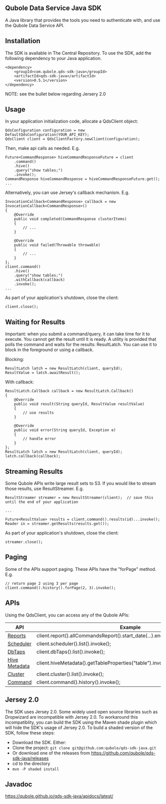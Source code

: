 ## Qubole Data Service Java SDK
A Java library that provides the tools you need to authenticate with, and use the Qubole Data Service API.

## Installation
The SDK is available in The Central Repository. To use the SDK, add the following dependency to your Java application.

```
<dependency>
    <groupId>com.qubole.qds-sdk-java</groupId>
    <artifactId>qds-sdk-java</artifactId>
    <version>0.5.1</version>
</dependency>
```

NOTE: see the bullet below regarding Jersery 2.0

## Usage

In your application initialization code, allocate a QdsClient object:

```
QdsConfiguration configuration = new DefaultQdsConfiguration(YOUR_API_KEY);
QdsClient client = QdsClientFactory.newClient(configuration);
```

Then, make api calls as needed. E.g.

```
Future<CommandResponse> hiveCommandResponseFuture = client
    .command()
    .hive()
    .query("show tables;")
    .invoke();
CommandResponse hiveCommandResponse = hiveCommandResponseFuture.get();
...
```

Alternatively, you can use Jersey's callback mechanism. E.g.

```
InvocationCallback<CommandResponse> callback = new InvocationCallback<CommandResponse>()
{
    @Override
    public void completed(CommandResponse clusterItems)
    {
        // ...
    }

    @Override
    public void failed(Throwable throwable)
    {
        // ...
    }
};
client.command()
    .hive()
    .query("show tables;")
    .withCallback(callback)
    .invoke();
...
```

As part of your application's shutdown, close the client:

```
client.close();
```

## Waiting for Results

Important: when you submit a command/query, it can take time for it to execute. You cannot get the result until it is ready.
A utility is provided that polls the command and waits for the results: ResultLatch. You can use it to block in the foreground
or using a callback.

Blocking:
```
ResultLatch latch = new ResultLatch(client, queryId);
ResultValue = latch.awaitResult();
```

With callback:
```
ResultLatch.Callback callback = new ResultLatch.Callback()
{
    @Override
    public void result(String queryId, ResultValue resultValue)
    {
        // use results
    }

    @Override
    public void error(String queryId, Exception e)
    {
        // handle error
    }
};
ResultLatch latch = new ResultLatch(client, queryId);
latch.callback(callback);
```

## Streaming Results

Some Qubole APIs write large result sets to S3. If you would like to stream those results, use ResultStreamer.
E.g.

```
ResultStreamer streamer = new ResultStreamer(client);  // save this until the end of your application

...

Future<ResultValue> results = client.command().results(id)...invoke();
Reader in = streamer.getResults(results.get());
```

As part of your application's shutdown, close the client:

```
streamer.close();
```

## Paging

Some of the APIs support paging. These APIs have the "forPage" method. E.g.

```
// return page 2 using 3 per page
client.command().history().forPage(2, 3).invoke();
```

## APIs

Using the QdsClient, you can access any of the Qubole APIs:

| API | Example |
| --- | ------- |
| [Reports](http://www.qubole.com/documentation/en/latest/rest-api/reports_api/index.html) | client.report().allCommandsReport().start_date(...).end_date(...).limit(...).invoke(); |
| [Scheduler](http://www.qubole.com/documentation/en/latest/rest-api/scheduler_api/index.html) | client.scheduler().list().invoke(); |
| [DbTaps](http://www.qubole.com/documentation/en/latest/rest-api/dbtap_api/index.html) | client.dbTaps().list().invoke(); |
| [Hive Metadata](http://www.qubole.com/documentation/en/latest/rest-api/hive_metadata_api/index.html) | client.hiveMetadata().getTableProperties("table").invoke(); |
| [Cluster](http://www.qubole.com/documentation/en/latest/rest-api/cluster_api/index.html) | client.cluster().list().invoke(); |
| [Command](http://www.qubole.com/documentation/en/latest/rest-api/command_api/index.html) | client.command().history().invoke(); |

## Jersey 2.0

The SDK uses Jersey 2.0. Some widely used open source libraries such as Dropwizard are incompatible with Jersey 2.0.
To workaround this incompatiblity, you can build the SDK using the Maven shade plugin which will hide the SDK's usage
of Jersey 2.0. To build a shaded version of the SDK, follow these steps:

* Download the SDK. Either:
 * Clone the project: `git clone git@github.com:qubole/qds-sdk-java.git`
 * Or download one of the releases from https://github.com/qubole/qds-sdk-java/releases
* cd to the directory
* `mvn -P shaded install`

## Javadoc

https://qubole.github.io/qds-sdk-java/apidocs/latest/
